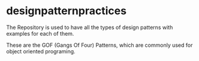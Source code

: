 # designpatternpractices

The Repository is used to have all the types of design patterns with examples for each of them.

These are the GOF (Gangs Of Four) Patterns, which are commonly used for object oriented programing.
